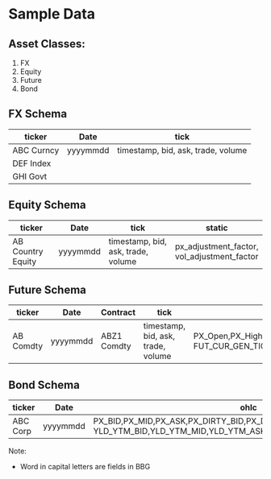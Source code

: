 # Sample Data
## Asset Classes:
1. FX
2. Equity
3. Future
4. Bond

## FX Schema
| ticker     | Date     | tick                               | 
|------------|----------|------------------------------------|
| ABC Curncy | yyyymmdd | timestamp, bid, ask, trade, volume |  
| DEF Index  |          |                                    |  
| GHI Govt   |          |                                    | 

## Equity Schema

| ticker            | Date     | tick                               | static                                      | 
|-------------------|----------|------------------------------------|---------------------------------------------|
| AB Country Equity | yyyymmdd | timestamp, bid, ask, trade, volume | px_adjustment_factor, <br/>vol_adjustment_factor |

## Future Schema

| ticker    | Date     | Contract    |tick                               | static                                                               | 
|-----------|----------|-------------|-----------------------------------|----------------------------------------------------------------------|
| AB Comdty | yyyymmdd | ABZ1 Comdty |timestamp, bid, ask, trade, volume | PX_Open,PX_High,PX_Low,Last_Price,Volume,<br/>FUT_CUR_GEN_TICKER,OPEN_INT |

## Bond Schema

| ticker    | Date     | ohlc                                                                                                          | 
|-----------|----------|---------------------------------------------------------------------------------------------------------------|
| ABC Corp  | yyyymmdd | PX_BID,PX_MID,PX_ASK,PX_DIRTY_BID,PX_DIRTY_MID,PX_DIRTY_ASK,PX_LAST, <br/>YLD_YTM_BID,YLD_YTM_MID,YLD_YTM_ASK |

Note:
*   Word in capital letters are fields in BBG 
